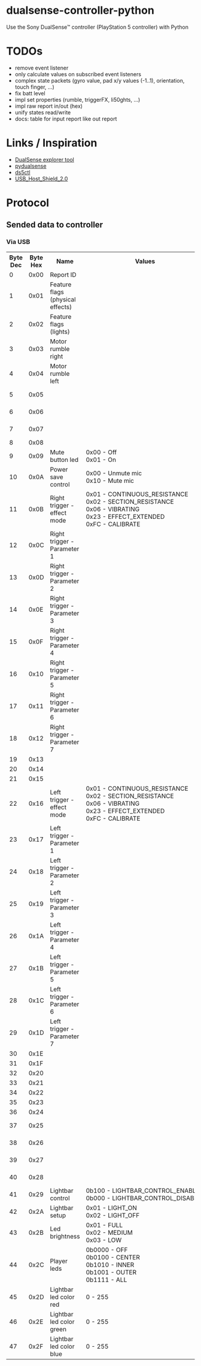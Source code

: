 # dualsense-controller-python

Use the Sony DualSense™ controller (PlayStation 5 controller) with Python

# TODOs

- remove event listener
- only calculate values on subscribed event listeners
- complex state packets (gyro value, pad x/y values (-1..1), orientation, touch finger, ...)
- fix batt level
- impl set properties (rumble, triggerFX, li50ghts, ...)
- impl raw report in/out (hex)
- unify states read/write
- docs: table for input report like out report

# Links / Inspiration

- [DualSense explorer tool](https://github.com/nondebug/dualsense)
- [pydualsense](https://github.com/flok/pydualsense)
- [ds5ctl](https://github.com/theY4Kman/ds5ctl)
- [USB_Host_Shield_2.0](https://github.com/felis/USB_Host_Shield_2.0)

# Protocol

## Sended data to controller

### Via USB

<table>
    <tr>
        <th>Byte Dec</th>
        <th>Byte Hex</th>
        <th>Name</th>
        <th>Values</th>
        <th>Description</th>
    </tr>
    <tr>
        <td>0</td>
        <td>0x00</td>
        <td>Report ID</td>
        <td></td>
    </tr>
    <tr>
        <td>1</td>
        <td>0x01</td>
        <td>Feature flags (physical effects)</td>
        <td></td>
    </tr>
    <tr>
        <td>2</td>
        <td>0x02</td>
        <td>Feature flags (lights)</td>
        <td></td>
    </tr>
    <tr>
        <td>3</td>
        <td>0x03</td>
        <td>Motor rumble right</td>
        <td></td>
        <td>A.K.A. "small rumble"</td>
    </tr>
    <tr>
        <td>4</td>
        <td>0x04</td>
        <td>Motor rumble left</td>
        <td></td>
        <td>A.K.A. "big rumble"</td>
    </tr>
    <tr>
        <td>5</td>
        <td>0x05</td>
        <td></td>
        <td></td>
        <td>headphone, speaker, mic volume, audio flags (USB_Host_Shield_2.0)</td>
    </tr>
    <tr>
        <td>6</td>
        <td>0x06</td>
        <td></td>
        <td></td>
        <td>headphone, speaker, mic volume, audio flags (USB_Host_Shield_2.0)</td>
    </tr>
    <tr>
        <td>7</td>
        <td>0x07</td>
        <td></td>
        <td></td>
        <td>headphone, speaker, mic volume, audio flags (USB_Host_Shield_2.0)</td>
    </tr>
    <tr>
        <td>8</td>
        <td>0x08</td>
        <td></td>
        <td></td>
    </tr>
    <tr>
        <td>9</td>
        <td>0x09</td>
        <td>Mute button led</td>
        <td>
            0x00 - Off <br>
            0x01 - On
        </td>
    </tr>
    <tr>
        <td>10</td>
        <td>0x0A</td>
        <td>Power save control</td>
        <td>
            0x00 - Unmute mic <br>
            0x10 - Mute mic
        </td>
    </tr>
    <tr>
        <td>11</td>
        <td>0x0B</td>
        <td>Right trigger - effect mode</td>
        <td>
            0x01 - CONTINUOUS_RESISTANCE <br> 
            0x02 - SECTION_RESISTANCE <br> 
            0x06 - VIBRATING <br> 
            0x23 - EFFECT_EXTENDED <br> 
            0xFC - CALIBRATE <br> 
        </td>
    </tr>
    <tr>
        <td>12</td>
        <td>0x0C</td>
        <td>Right trigger - Parameter 1</td>
        <td></td>
        <td>Start of resistance section</td>
    </tr>
    <tr>
        <td>13</td>
        <td>0x0D</td>
        <td>Right trigger - Parameter 2</td>
        <td></td>
    </tr>
    <tr>
        <td>14</td>
        <td>0x0E</td>
        <td>Right trigger - Parameter 3</td>
        <td></td>
    </tr>
    <tr>
        <td>15</td>
        <td>0x0F</td>
        <td>Right trigger - Parameter 4</td>
        <td></td>
    </tr>
    <tr>
        <td>16</td>
        <td>0x10</td>
        <td>Right trigger - Parameter 5</td>
        <td></td>
    </tr>
    <tr>
        <td>17</td>
        <td>0x11</td>
        <td>Right trigger - Parameter 6</td>
        <td></td>
    </tr>
    <tr>
        <td>18</td>
        <td>0x12</td>
        <td>Right trigger - Parameter 7</td>
        <td></td>
    </tr>
    <tr>
        <td>19</td>
        <td>0x13</td>
        <td></td>
        <td></td>
    </tr>
    <tr>
        <td>20</td>
        <td>0x14</td>
        <td></td>
        <td></td>
    </tr>
    <tr>
        <td>21</td>
        <td>0x15</td>
        <td></td>
        <td></td>
    </tr>
    <tr>
        <td>22</td>
        <td>0x16</td>
        <td>Left trigger - effect mode</td>
        <td>
            0x01 - CONTINUOUS_RESISTANCE <br> 
            0x02 - SECTION_RESISTANCE <br> 
            0x06 - VIBRATING <br> 
            0x23 - EFFECT_EXTENDED <br> 
            0xFC - CALIBRATE <br> 
        </td>
    </tr>
    <tr>
        <td>23</td>
        <td>0x17</td>
        <td>Left trigger - Parameter 1</td>
        <td></td>
        <td>Start of resistance section</td>
    </tr>
    <tr>
        <td>24</td>
        <td>0x18</td>
        <td>Left trigger - Parameter 2</td>
        <td></td>
    </tr>
    <tr>
        <td>25</td>
        <td>0x19</td>
        <td>Left trigger - Parameter 3</td>
        <td></td>
    </tr>
    <tr>
        <td>26</td>
        <td>0x1A</td>
        <td>Left trigger - Parameter 4</td>
        <td></td>
    </tr>
    <tr>
        <td>27</td>
        <td>0x1B</td>
        <td>Left trigger - Parameter 5</td>
        <td></td>
    </tr>
    <tr>
        <td>28</td>
        <td>0x1C</td>
        <td>Left trigger - Parameter 6</td>
        <td></td>
    </tr>
    <tr>
        <td>29</td>
        <td>0x1D</td>
        <td>Left trigger - Parameter 7</td>
        <td></td>
    </tr>
    <tr>
        <td>30</td>
        <td>0x1E</td>
    </tr>
    <tr>
        <td>31</td>
        <td>0x1F</td>
    </tr>
    <tr>
        <td>32</td>
        <td>0x20</td>
    </tr>
    <tr>
        <td>33</td>
        <td>0x21</td>
    </tr>
    <tr>
        <td>34</td>
        <td>0x22</td>
    </tr>
    <tr>
        <td>35</td>
        <td>0x23</td>
    </tr>
    <tr>
        <td>36</td>
        <td>0x24</td>
    </tr>
    <tr>
        <td>37</td>
        <td>0x25</td>
        <td></td>
        <td></td>
        <td>Trigger motor effect strengths? (USB_Host_Shield_2.0)</td>
    </tr>
    <tr>
        <td>38</td>
        <td>0x26</td>
        <td></td>
        <td></td>
        <td>Speaker volume? (USB_Host_Shield_2.0)</td>
    </tr>
    <tr>
        <td>39</td>
        <td>0x27</td>
        <td></td>
        <td></td>
        <td>Led brightness, pulse? (USB_Host_Shield_2.0)</td>
    </tr>
    <tr>
        <td>40</td>
        <td>0x28</td>
        <td></td>
        <td></td>
        <td>LIGHTBAR_SETUP_CONTROL_ENABLE? (dualsense (Javascript))</td>
    </tr>
    <tr>
        <td>41</td>
        <td>0x29</td>
        <td>Lightbar control</td>
        <td>
            <nobr>
            0b100 - LIGHTBAR_CONTROL_ENABLE<br>
            0b000 - LIGHTBAR_CONTROL_DISABLE? 
            </nobr> 
        </td>
        <td></td>
    </tr>
    <tr>
        <td>42</td>
        <td>0x2A</td>
        <td>Lightbar setup</td>
        <td>
            <nobr>
            0x01 - LIGHT_ON <br>
            0x02 - LIGHT_OFF
            </nobr> 
        </td>
        <td></td>
    </tr>
    <tr>
        <td>43</td>
        <td>0x2B</td>
        <td>Led brightness</td>
        <td>
            <nobr>
            0x01 - FULL <br>
            0x02 - MEDIUM <br>
            0x03 - LOW
            </nobr> 
        </td>
        <td></td>
    </tr>
    <tr>
        <td>44</td>
        <td>0x2C</td>
        <td>Player leds</td>
        <td>
            <nobr>
                0b0000 - OFF <br>
                0b0100 - CENTER <br>
                0b1010 - INNER <br>
                0b1001 - OUTER <br>
                0b1111 - ALL
            </nobr> 
        </td>
        <td>
            CENTER: The single, center LED. <br>
            INNER: The two LEDs adjacent to and directly surrounding the CENTER LED. <br>
            OUTER: The two outermost LEDs surrounding the INNER LEDs.
        </td>
    </tr>
    <tr>
        <td>45</td>
        <td>0x2D</td>
        <td>Lightbar led color red</td>
        <td>
            0 - 255 
        </td>
        <td></td>
    </tr>
    <tr>
        <td>46</td>
        <td>0x2E</td>
        <td>Lightbar led color green</td>
        <td>
            0 - 255 
        </td>
        <td></td>
    </tr>
    <tr>
        <td>47</td>
        <td>0x2F</td>
        <td>Lightbar led color blue</td>
        <td>
            0 - 255 
        </td>
        <td></td>
    </tr>
</table>

